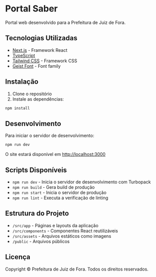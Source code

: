 # Portal Saber

Portal web desenvolvido para a Prefeitura de Juiz de Fora.

## Tecnologias Utilizadas

- [Next.js](https://nextjs.org/) - Framework React
- [TypeScript](https://www.typescriptlang.org/)
- [Tailwind CSS](https://tailwindcss.com/) - Framework CSS
- [Geist Font](https://vercel.com/font) - Font family

## Instalação

1. Clone o repositório
2. Instale as dependências:

```bash
npm install
```

## Desenvolvimento

Para iniciar o servidor de desenvolvimento:

```bash
npm run dev
```

O site estará disponível em [http://localhost:3000](http://localhost:3000)

## Scripts Disponíveis

- `npm run dev` - Inicia o servidor de desenvolvimento com Turbopack
- `npm run build` - Gera build de produção
- `npm run start` - Inicia o servidor de produção
- `npm run lint` - Executa a verificação de linting

## Estrutura do Projeto

- `/src/app` - Páginas e layouts da aplicação
- `/src/components` - Componentes React reutilizáveis
- `/src/assets` - Arquivos estáticos como imagens
- `/public` - Arquivos públicos

## Licença

Copyright © Prefeitura de Juiz de Fora. Todos os direitos reservados.
